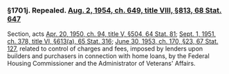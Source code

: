 ### §1701j. Repealed. [Aug. 2, 1954, ch. 649, title VIII, §813, 68 Stat. 647](/statviewer.htm?volume=68&page=647) ###

Section, acts [Apr. 20, 1950, ch. 94, title V, §504, 64 Stat. 81](/statviewer.htm?volume=64&page=81); [Sept. 1, 1951, ch. 378, title VI, §613(a), 65 Stat. 316](/statviewer.htm?volume=65&page=316); [June 30, 1953, ch. 170, §23, 67 Stat. 127](/statviewer.htm?volume=67&page=127), related to control of charges and fees, imposed by lenders upon builders and purchasers in connection with home loans, by the Federal Housing Commissioner and the Administrator of Veterans' Affairs.